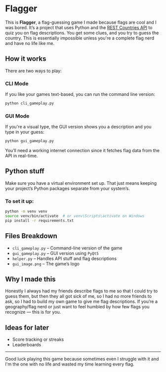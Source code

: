 # Flagger

This is **Flagger**, a flag-guessing game I made because flags are cool and I was bored. It’s a project that uses Python and the [REST Countries API](https://restcountries.com/) to quiz you on flag descriptions. You get some clues, and you try to guess the country. This is essentially impossible unless you're a complete flag nerd and have no life like me.

## How it works

There are two ways to play:

### CLI Mode
If you like your games text-based, you can run the command line version:

```bash
python cli_gameplay.py
```

### GUI Mode
If you're a visual type, the GUI version shows you a description and you type in your guess:

```bash
python gui_gameplay.py
```

You’ll need a working internet connection since it fetches flag data from the API in real-time.

## Python stuff

Make sure you have a virtual environment set up. That just means keeping your project’s Python packages separate from your system’s.

### To set it up:

```bash
python -m venv venv
source venv/bin/activate  # or venv\Scripts\activate on Windows
pip install -r requirements.txt
```

## Files Breakdown

- `cli_gameplay.py` – Command-line version of the game
- `gui_gameplay.py` – GUI version using `PyQt5`
- `helper.py` – Handles API stuff and flag descriptions
- `gui_image.png` – The game’s logo

## Why I made this

Honestly I always had my friends describe flags to me so that I could try to guess them, but then they all got sick of me, so I had no more friends to ask, so I had to build my own game to give me flag descriptions. If you’re a geography/flag nerd or just want to feel humbled by how few flags you recognize — this is for you.

## Ideas for later

- Score tracking or streaks
- Leaderboards

---

Good luck playing this game because sometimes even I struggle with it and I'm the one with no life and wasted my time learning every flag. 
